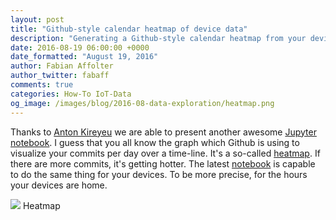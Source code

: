 ```yaml
---
layout: post
title: "Github-style calendar heatmap of device data"
description: "Generating a Github-style calendar heatmap from your device data."
date: 2016-08-19 06:00:00 +0000
date_formatted: "August 19, 2016"
author: Fabian Affolter
author_twitter: fabaff
comments: true
categories: How-To IoT-Data
og_image: /images/blog/2016-08-data-exploration/heatmap.png
---
```



Thanks to [Anton Kireyeu](https://github.com/kireyeu) we are able to present another awesome [Jupyter notebook]. I guess that you all know the graph which Github is using to visualize your commits per day over a time-line. It's a so-called [heatmap]. If there are more commits, it's getting hotter. The latest [notebook][nb-prev] is capable to do the same thing for your devices. To be more precise, for the hours your devices are home. 

<p class='img'>
<img src='/images/blog/2016-08-data-exploration/heatmap.png'>
Heatmap
</p>

[heatmap]: https://en.wikipedia.org/wiki/Heat_map
[Jupyter notebook]: https://jupyter.org/
[nb-prev]: http://nbviewer.jupyter.org/github/home-assistant/home-assistant-notebooks/blob/master/DataExploration-2/DataExploration-2.ipynb

